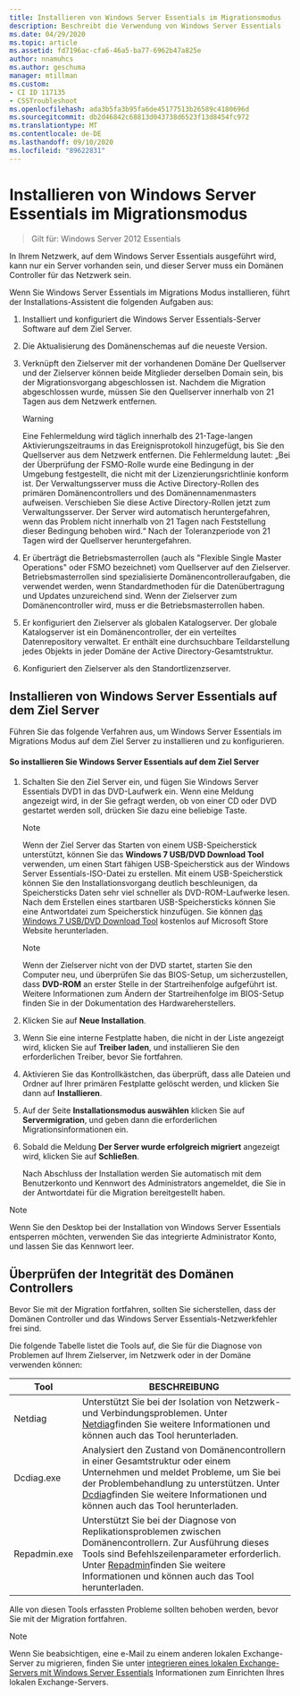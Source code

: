 ```yaml
---
title: Installieren von Windows Server Essentials im Migrationsmodus
description: Beschreibt die Verwendung von Windows Server Essentials
ms.date: 04/29/2020
ms.topic: article
ms.assetid: fd7196ac-cfa6-46a5-ba77-6962b47a825e
author: nnamuhcs
ms.author: geschuma
manager: mtillman
ms.custom:
- CI ID 117135
- CSSTroubleshoot
ms.openlocfilehash: ada3b5fa3b95fa6de45177513b26589c4180696d
ms.sourcegitcommit: db2d46842c68813d043738d6523f13d8454fc972
ms.translationtype: MT
ms.contentlocale: de-DE
ms.lasthandoff: 09/10/2020
ms.locfileid: "89622831"
---
```

# <a name="install-windows-server-essentials-in-migration-mode"></a>Installieren von Windows Server Essentials im Migrationsmodus

> Gilt für: Windows Server 2012 Essentials

In Ihrem Netzwerk, auf dem Windows Server Essentials ausgeführt wird, kann nur ein Server vorhanden sein, und dieser Server muss ein Domänen Controller für das Netzwerk sein.

 Wenn Sie Windows Server Essentials im Migrations Modus installieren, führt der Installations-Assistent die folgenden Aufgaben aus:

1.  Installiert und konfiguriert die Windows Server Essentials-Server Software auf dem Ziel Server.

2.  Die Aktualisierung des Domänenschemas auf die neueste Version.

3.  Verknüpft den Zielserver mit der vorhandenen Domäne Der Quellserver und der Zielserver können beide Mitglieder derselben Domain sein, bis der Migrationsvorgang abgeschlossen ist. Nachdem die Migration abgeschlossen wurde, müssen Sie den Quellserver innerhalb von 21 Tagen aus dem Netzwerk entfernen.

    > [!WARNING]
    >  Eine Fehlermeldung wird täglich innerhalb des 21-Tage-langen Aktivierungszeitraums in das Ereignisprotokoll hinzugefügt, bis Sie den Quellserver aus dem Netzwerk entfernen. Die Fehlermeldung lautet: „Bei der Überprüfung der FSMO-Rolle wurde eine Bedingung in der Umgebung festgestellt, die nicht mit der Lizenzierungsrichtlinie konform ist. Der Verwaltungsserver muss die Active Directory-Rollen des primären Domänencontrollers und des Domänennamenmasters aufweisen. Verschieben Sie diese Active Directory-Rollen jetzt zum Verwaltungsserver. Der Server wird automatisch heruntergefahren, wenn das Problem nicht innerhalb von 21 Tagen nach Feststellung dieser Bedingung behoben wird.“ Nach der Toleranzperiode von 21 Tagen wird der Quellserver heruntergefahren.

4.  Er überträgt die Betriebsmasterrollen (auch als "Flexible Single Master Operations" oder FSMO bezeichnet) vom Quellserver auf den Zielserver. Betriebsmasterrollen sind spezialisierte Domänencontrolleraufgaben, die verwendet werden, wenn Standardmethoden für die Datenübertragung und Updates unzureichend sind. Wenn der Zielserver zum Domänencontroller wird, muss er die Betriebsmasterrollen haben.

5.  Er konfiguriert den Zielserver als globalen Katalogserver. Der globale Katalogserver ist ein Domänencontroller, der ein verteiltes Datenrepository verwaltet. Er enthält eine durchsuchbare Teildarstellung jedes Objekts in jeder Domäne der Active Directory-Gesamtstruktur.

6.  Konfiguriert den Zielserver als den Standortlizenzserver.

##  <a name="install-windows-server-essentials-on-the-destination-server"></a><a name="BKMK_Install"></a> Installieren von Windows Server Essentials auf dem Ziel Server
 Führen Sie das folgende Verfahren aus, um Windows Server Essentials im Migrations Modus auf dem Ziel Server zu installieren und zu konfigurieren.

#### <a name="to-install-windows-server-essentials-on-the-destination-server"></a>So installieren Sie Windows Server Essentials auf dem Ziel Server

1. Schalten Sie den Ziel Server ein, und fügen Sie Windows Server Essentials DVD1 in das DVD-Laufwerk ein. Wenn eine Meldung angezeigt wird, in der Sie gefragt werden, ob von einer CD oder DVD gestartet werden soll, drücken Sie dazu eine beliebige Taste.

   > [!NOTE]
   >  Wenn der Ziel Server das Starten von einem USB-Speicherstick unterstützt, können Sie das **Windows 7 USB/DVD Download Tool** verwenden, um einen Start fähigen USB-Speicherstick aus der Windows Server Essentials-ISO-Datei zu erstellen. Mit einem USB-Speicherstick können Sie den Installationsvorgang deutlich beschleunigen, da Speichersticks Daten sehr viel schneller als DVD-ROM-Laufwerke lesen. Nach dem Erstellen eines startbaren USB-Speichersticks können Sie eine Antwortdatei zum Speicherstick hinzufügen. Sie können [das Windows 7 USB/DVD Download Tool](https://go.microsoft.com/fwlink/p/?LinkId=248282) kostenlos auf Microsoft Store Website herunterladen.

   > [!NOTE]
   >  Wenn der Zielserver nicht von der DVD startet, starten Sie den Computer neu, und überprüfen Sie das BIOS-Setup, um sicherzustellen, dass **DVD-ROM** an erster Stelle in der Startreihenfolge aufgeführt ist. Weitere Informationen zum Ändern der Startreihenfolge im BIOS-Setup finden Sie in der Dokumentation des Hardwareherstellers.

2. Klicken Sie auf **Neue Installation**.

3. Wenn Sie eine interne Festplatte haben, die nicht in der Liste angezeigt wird, klicken Sie auf **Treiber laden**, und installieren Sie den erforderlichen Treiber, bevor Sie fortfahren.

4. Aktivieren Sie das Kontrollkästchen, das überprüft, dass alle Dateien und Ordner auf Ihrer primären Festplatte gelöscht werden, und klicken Sie dann auf **Installieren**.

5. Auf der Seite **Installationsmodus auswählen** klicken Sie auf **Servermigration**, und geben dann die erforderlichen Migrationsinformationen ein.

6. Sobald die Meldung **Der Server wurde erfolgreich migriert** angezeigt wird, klicken Sie auf **Schließen**.

   Nach Abschluss der Installation werden Sie automatisch mit dem Benutzerkonto und Kennwort des Administrators angemeldet, die Sie in der Antwortdatei für die Migration bereitgestellt haben.

> [!NOTE]
>  Wenn Sie den Desktop bei der Installation von Windows Server Essentials entsperren möchten, verwenden Sie das integrierte Administrator Konto, und lassen Sie das Kennwort leer.

##  <a name="verify-the-health-of-the-domain-controller"></a><a name="BKMK_VerifyTheHealthOfDC"></a> Überprüfen der Integrität des Domänen Controllers
 Bevor Sie mit der Migration fortfahren, sollten Sie sicherstellen, dass der Domänen Controller und das Windows Server Essentials-Netzwerkfehler frei sind.

 Die folgende Tabelle listet die Tools auf, die Sie für die Diagnose von Problemen auf Ihrem Zielserver, im Netzwerk oder in der Domäne verwenden können:

|Tool|BESCHREIBUNG|
|----------|-----------------|
|Netdiag|Unterstützt Sie bei der Isolation von Netzwerk- und Verbindungsproblemen. Unter [Netdiag](https://go.microsoft.com/fwlink/?LinkId=217388)finden Sie weitere Informationen und können auch das Tool herunterladen.|
|Dcdiag.exe|Analysiert den Zustand von Domänencontrollern in einer Gesamtstruktur oder einem Unternehmen und meldet Probleme, um Sie bei der Problembehandlung zu unterstützen. Unter [Dcdiag](https://go.microsoft.com/fwlink/?LinkId=217389)finden Sie weitere Informationen und können auch das Tool herunterladen.|
|Repadmin.exe|Unterstützt Sie bei der Diagnose von Replikationsproblemen zwischen Domänencontrollern. Zur Ausführung dieses Tools sind Befehlszeilenparameter erforderlich. Unter [Repadmin](https://go.microsoft.com/fwlink/?LinkId=217387)finden Sie weitere Informationen und können auch das Tool herunterladen.|

 Alle von diesen Tools erfassten Probleme sollten behoben werden, bevor Sie mit der Migration fortfahren.

> [!NOTE]
>  Wenn Sie beabsichtigen, eine e-Mail zu einem anderen lokalen Exchange-Server zu migrieren, finden Sie unter [integrieren eines lokalen Exchange-Servers mit Windows Server Essentials](../manage/Integrate-an-On-Premises-Exchange-Server-with-Windows-Server-Essentials.md) Informationen zum Einrichten Ihres lokalen Exchange-Servers.
